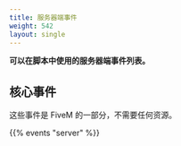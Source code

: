```yaml
---
title: 服务器端事件
weight: 542
layout: single
---
```


**可以在脚本中使用的服务器端事件列表。**

核心事件
-----------

这些事件是 FiveM 的一部分，不需要任何资源。

{{% events "server" %}}